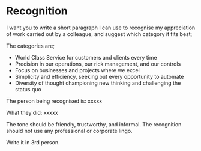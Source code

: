 # Recognition

I want you to write a short paragraph I can use to recognise my appreciation of work carried out by a colleague, and suggest which category it fits best;

The categories are;
- World Class Service for customers and clients every time
- Precision in our operations, our rick management, and our controls
- Focus on businesses and projects where we excel
- Simplicity and efficiency, seeking out every opportunity to automate
- Diversity of thought championing new thinking and challenging the status quo

The person being recognised is: xxxxx

What they did: xxxxx

The tone should be friendly, trustworthy, and informal. The recognition should not use any professional or corporate lingo.

Write it in 3rd person.